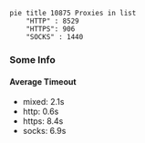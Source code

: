 
```mermaid
pie title 10875 Proxies in list
    "HTTP" : 8529
    "HTTPS": 906
    "SOCKS" : 1440
```

### Some Info
#### Average Timeout

- mixed: 2.1s
- http: 0.6s
- https: 8.4s
- socks: 6.9s
